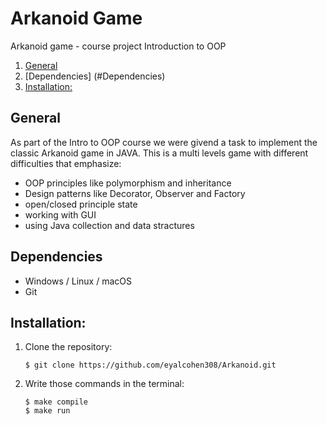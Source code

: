 # Arkanoid Game
 Arkanoid game - course project Introduction to OOP
1. [General](#General)  
2. [Dependencies] (#Dependencies)
2. [Installation:](#Installation)


## General
As part of the Intro to OOP course we were givend a task to implement the classic Arkanoid game in JAVA. This is a multi levels game with different difficulties that emphasize:
* OOP principles like  polymorphism and inheritance
* Design patterns like Decorator, Observer and Factory
* open/closed principle state
* working with GUI
* using Java collection and data stractures


## Dependencies
* Windows / Linux / macOS
* Git

## Installation:
1. Clone the repository:  
    ```
    $ git clone https://github.com/eyalcohen308/Arkanoid.git
    ```
2. Write those commands in the terminal:
    ```
    $ make compile
    $ make run
    ```
